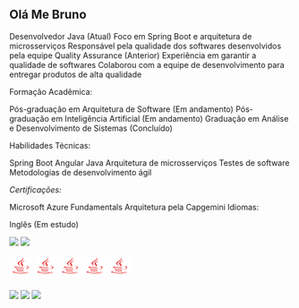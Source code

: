 ## Olá Me Bruno ##

Desenvolvedor Java (Atual)
Foco em Spring Boot e arquitetura de microsserviços
Responsável pela qualidade dos softwares desenvolvidos pela equipe
Quality Assurance (Anterior)
Experiência em garantir a qualidade de softwares
Colaborou com a equipe de desenvolvimento para entregar produtos de alta qualidade

Formação Acadêmica:

Pós-graduação em Arquitetura de Software (Em andamento)
Pós-graduação em Inteligência Artificial (Em andamento)
Graduação em Análise e Desenvolvimento de Sistemas (Concluído)

Habilidades Técnicas:

Spring Boot
Angular
Java
Arquitetura de microsserviços
Testes de software
Metodologias de desenvolvimento ágil

*Certificações:*

Microsoft Azure Fundamentals
Arquitetura pela Capgemini
Idiomas:

Inglês (Em estudo)


  <div>
  <img height="180em" src="https://github-readme-stats.vercel.app/api?username=BrunoDevMiranda&theme=blue-green&hide_border=false&include_all_commits=true&count_private=true)<br/><br/>"/>
  
  <img height="180em" src="https://github-readme-streak-stats.herokuapp.com/?user=BrunoDevMiranda&theme=blue-green&hide_border=false)<br/><br/>"/> 
  </div>


<div style="display: inline_block"><br>
  <img align="center" alt="Bru-Java" height="30" width="40" src="https://raw.githubusercontent.com/devicons/devicon/master/icons/java/java-plain.svg">
  <img align="center" alt="Bru-Java" height="30" width="40" src="https://raw.githubusercontent.com/devicons/devicon/master/icons/java/java-plain.svg">
  <img align="center" alt="Bru-Java" height="30" width="40" src="https://raw.githubusercontent.com/devicons/devicon/master/icons/java/java-plain.svg">
  <img align="center" alt="Bru-Java" height="30" width="40" src="https://raw.githubusercontent.com/devicons/devicon/master/icons/java/java-plain.svg">
  <img align="center" alt="Bru-Java" height="30" width="40" src="https://raw.githubusercontent.com/devicons/devicon/master/icons/java/java-plain.svg">
</div>
  
  ##
 
<div> 
 
  <a href="https://instagram.com/brunomirandabsm" target="_blank"><img src="https://img.shields.io/badge/-Instagram-%23E4405F?style=for-the-badge&logo=instagram&logoColor=white" target="_blank"></a>
  <a href = "mailto:brunomiranda.dev@gmail.com"><img src="https://img.shields.io/badge/-Gmail-%23333?style=for-the-badge&logo=gmail&logoColor=white" target="_blank"></a>
  <a href="https://www.linkedin.com/in/brunomirandabsm/" target="_blank"><img src="https://img.shields.io/badge/-LinkedIn-%230077B5?style=for-the-badge&logo=linkedin&logoColor=white" target="_blank "></a> 
  
 
 
  
</div>
